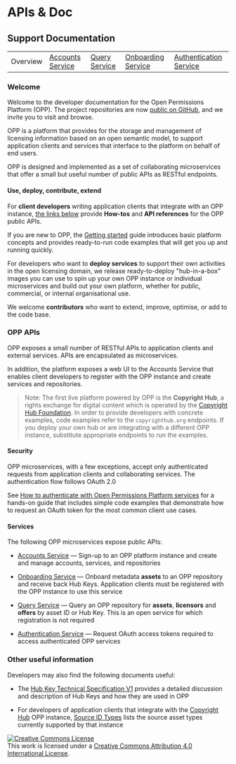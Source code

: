 # APIs & Doc

## Support Documentation

||||||
|----|---|---|---|---|
|Overview | [Accounts Service](account-toc.md) | [Query Service](query-toc.md) | [Onboarding Service](onboard-toc.md) | [Authentication Service](auth-toc.md) |

### Welcome

Welcome to the developer documentation for the Open Permissions
Platform (OPP). The project repositories are now
[public on GitHub](https://github.com/openpermissions), and we invite
you to visit and browse.

OPP is a platform that provides for the storage and management of
licensing information based on an open semantic model, to support
application clients and services that interface to the platform on
behalf of end users.

OPP is designed and implemented as a set of collaborating
microservices that offer a small but useful number of public APIs as
RESTful endpoints.

#### Use, deploy, contribute, extend

For **client developers** writing application clients that integrate
with an OPP instance, [the links below](#opp-apis) provide **How-tos**
and **API references** for the OPP public APIs.

If you are new to OPP, the
[Getting started](../guides/getting-started.md) guide introduces basic
platform concepts and provides ready-to-run code examples that will
get you up and running quickly.

For developers who want to **deploy services** to support their own
activities in the open licensing domain, we release ready-to-deploy
"hub-in-a-box" images you can use to spin up your own OPP instance or
individual microservices and build out your own platform, whether for
public, commercial, or internal organisational use.

We welcome **contributors** who want to extend, improve, optimise, or
add to the code base.

### OPP APIs

OPP exposes a small number of RESTful APIs to application clients and
external services. APIs are encapsulated as microservices.

In addition, the platform exposes a web UI to the Accounts Service
that enables client developers to register with the OPP instance and
create services and repositories.

>Note: The first live platform powered by OPP is the **Copyright
>Hub**, a rights exchange for digital content which is operated by the
>[Copyright Hub Foundation](http://www.copyrighthub.org/copyrighthub_org/community/). In
>order to provide developers with concrete examples, code examples
>refer to the `copyrighthub.org` endpoints. If you deploy your own hub
>or are integrating with a different OPP instance, substitute
>appropriate endpoints to run the examples.

#### Security

OPP microservices, with a few exceptions, accept only authenticated
requests from application clients and collaborating services. The
authentication flow follows OAuth 2.0

See
[How to authenticate with Open Permissions Platform services](https://github.com/openpermissions/auth-srv/blob/master/documents/markdown/how-to-auth.md)
for a hands-on guide that includes simple code examples that
demonstrate how to request an OAuth token for the most common client
use cases.

#### Services

The following OPP microservices expose public APIs:

+ [Accounts Service](account-toc.md) &mdash; Sign-up to an OPP
  platform instance and create and manage accounts, services, and
  repositories

+ [Onboarding Service](onboard-toc.md) &mdash; Onboard metadata
**assets** to an OPP repository and receive back Hub Keys. Application
clients must be registered with the OPP instance to use this service

+ [Query Service](query-toc.md) &mdash; Query an OPP repository for
**assets**, **licensors** and **offers** by asset ID or Hub Key. This
is an open service for which registration is not required

+ [Authentication Service](auth-toc.md) &mdash; Request OAuth access
  tokens required to access authenticated OPP services

### Other useful information

Developers may also find the following documents useful:

+ The [Hub Key Technical Specification V1](../arch/TECHSPEC_V1.md)
provides a detailed discussion and description of Hub Keys and how
they are used in OPP

+ For developers of application clients that integrate with the
  [Copyright Hub](http://www.copyrighthub.org/) OPP instance,
  [Source ID Types](../types/source-id-types.md) lists the source
  asset types currently supported by that instance

<!-- Copyright Notice -->
<a rel="license" href="http://creativecommons.org/licenses/by/4.0/"><img alt="Creative Commons License" style="border-width:0" src="https://i.creativecommons.org/l/by/4.0/80x15.png" /></a><br />This work is licensed under a <a rel="license" href="http://creativecommons.org/licenses/by/4.0/">Creative Commons Attribution 4.0 International License</a>.

